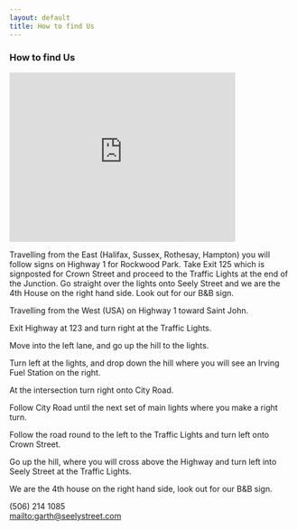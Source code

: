 ```yaml
---
layout: default
title: How to find Us
---
```


### How to find Us

<iframe src="https://www.google.com/maps/embed?pb=!1m14!1m8!1m3!1d22457.130140948484!2d-66.057366!3d45.285367!3m2!1i1024!2i768!4f13.1!3m3!1m2!1s0x4ca7b36dcf000117%3A0x8e352ce9746ec4f!2sSeely+St%2C+Saint+John%2C+NB%2C+Canada!5e0!3m2!1sen!2suk!4v1519405955769" width="400" height="300" frameborder="0" style="border:0" allowfullscreen></iframe>

Travelling from the East (Halifax, Sussex, Rothesay, Hampton) you will follow signs on Highway 1 for Rockwood Park. Take Exit 125 which is signposted for Crown Street and proceed to the Traffic Lights at the end of the Junction. Go straight over the lights onto Seely Street and we are the 4th House on the right hand side. Look out for our B&B sign.

Travelling from the West (USA) on Highway 1 toward Saint John.

Exit Highway at 123 and turn right at the Traffic Lights.

Move into the left lane, and go up the hill to the lights.

Turn left at the lights, and drop down the hill where you will see an Irving Fuel Station on the right.

At the intersection turn right onto City Road.

Follow City Road until the next set of main lights where you make a right turn.

Follow the road round to the left to the Traffic Lights and turn left onto Crown Street.

Go up the hill, where you will cross above the Highway and turn left into Seely Street at the Traffic Lights.

We are the 4th house on the right hand side, look out for our B&B sign.

<i class="fa fa-phone"></i> (506) 214 1085  
<i class="fa fa-envelope-o fa-fw"> </i><mailto:garth@seelystreet.com>
